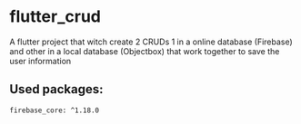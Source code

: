 # flutter_crud

A flutter project that witch create 2 CRUDs 1 in a online database (Firebase) and other in a local database (Objectbox) that work together to save the user information

## Used packages:
    firebase_core: ^1.18.0

